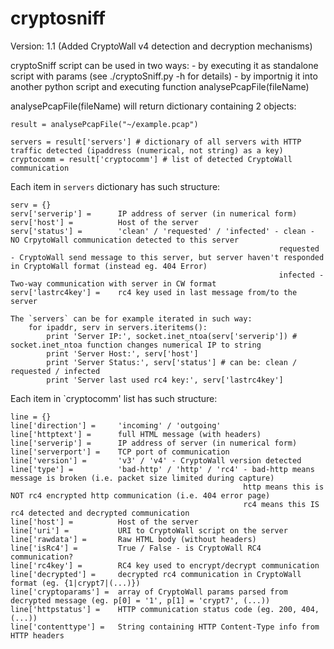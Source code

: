 # cryptosniff

Version: 1.1 (Added CryptoWall v4 detection and decryption mechanisms)

cryptoSniff script can be used in two ways:
	- by executing it as standalone script with params (see ./cryptoSniff.py -h for details)
	- by importnig it into another python script and executing function analysePcapFile(fileName)

analysePcapFile(fileName) will return dictionary containing 2 objects:

	result = analysePcapFile("~/example.pcap")

	servers = result['servers'] # dictionary of all servers with HTTP traffic detected (ipaddress (numerical, not string) as a key)
	cryptocomm = result['cryptocomm'] # list of detected CryptoWall communication

Each item in `servers` dictionary has such structure:

	serv = {}
	serv['serverip'] = 		IP address of server (in numerical form)
	serv['host'] = 			Host of the server
	serv['status'] = 		'clean' / 'requested' / 'infected' - clean - NO CrpytoWall communication detected to this server
																requested - CryptoWall send message to this server, but server haven't responded in CryptoWall format (instead eg. 404 Error)
																infected - Two-way communication with server in CW format
	serv['lastrc4key'] = 	rc4 key used in last message from/to the server

	The `servers` can be for example iterated in such way:
		for ipaddr, serv in servers.iteritems():
			print 'Server IP:', socket.inet_ntoa(serv['serverip']) # socket.inet_ntoa function changes numerical IP to string
			print 'Server Host:', serv['host']
			print 'Server Status:', serv['status'] # can be: clean / requested / infected
			print 'Server last used rc4 key:', serv['lastrc4key']

Each item in `cryptocomm' list has such structure:
	
	line = {}
	line['direction'] = 	'incoming' / 'outgoing'
	line['httptext'] = 		full HTML message (with headers)
	line['serverip'] = 		IP address of server (in numerical form)
	line['serverport'] = 	TCP port of communication
	line['version'] = 		'v3' / 'v4' - CryptoWall version detected
	line['type'] = 			'bad-http' / 'http' / 'rc4' - bad-http means message is broken (i.e. packet size limited during capture)
														http means this is NOT rc4 encrypted http communication (i.e. 404 error page)
														rc4 means this IS rc4 detected and decrypted communication
	line['host'] = 			Host of the server
	line['uri'] = 			URI to CryptoWall script on the server
	line['rawdata'] = 		Raw HTML body (without headers)
	line['isRc4'] = 		True / False - is CryptoWall RC4 communication?
	line['rc4key'] = 		RC4 key used to encrypt/decrypt communication
	line['decrypted'] = 	decrypted rc4 communication in CryptoWall format (eg. {1|crypt7|(...)})
	line['cryptoparams'] =	array of CryptoWall params parsed from decrypted message (eg. p[0] = '1', p[1] = 'crypt7', (...))
	line['httpstatus'] = 	HTTP communication status code (eg. 200, 404, (...))
	line['contenttype'] = 	String containing HTTP Content-Type info from HTTP headers
	

